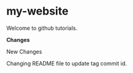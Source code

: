 # my-website

Welcome to github tutorials.

__Changes__

New Changes

Changing README file to update tag commit id.